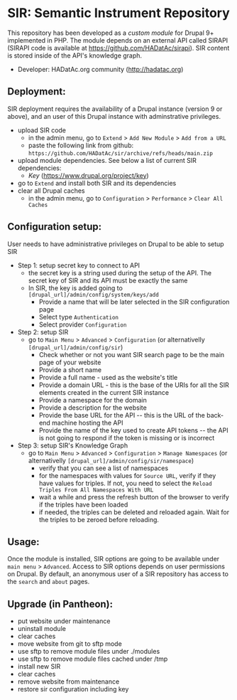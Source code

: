 # SIR: Semantic Instrument Repository

This repository has been developed as a <i>custom module</i> for Drupal 9+ implemented in PHP. The module depends on an external API called SIRAPI (SIRAPI code is available at https://github.com/HADatAc/sirapi). SIR content is stored inside of the API's knowledge graph.  

* Developer: HADatAc.org community (http://hadatac.org)

## Deployment: 

SIR deployment requires the availability of a Drupal instance (version 9 or above), and an user of this Drupal instance with adminstrative privileges. 

* upload SIR code
  * in the admin menu, go to `Extend` > `Add New Module` > `Add from a URL`
  * paste the following link from github: `https://github.com/HADatAc/sir/archive/refs/heads/main.zip`
* upload module dependencies. See below a list of current SIR dependencies:
  * <i>Key</i> (https://www.drupal.org/project/key)
* go to `Extend` and install both SIR and its dependencies
* clear all Drupal caches
  * in the admin menu, go to `Configuration` > `Performance` > `Clear All Caches`  
 
## Configuration setup:

User needs to have administrative privileges on Drupal to be able to setup SIR

* Step 1: setup secret key to connect to API
  * the secret key is a string used during the setup of the API. The secret key of SIR and its API must be exactly the same
  * In SIR, the key is added going to `[drupal_url]/admin/config/system/keys/add`
    * Provide a name that will be later selected in the SIR configuration page
    * Select type `Authentication`
    * Select provider `Configuration`
* Step 2: setup SIR
  * go to `Main Menu` > `Advanced` > `Configuration` (or alternativelly `[drupal_url]/admin/config/sir`)
    * Check whether or not you want SIR search page to be the main page of your website
    * Provide a short name
    * Provide a full name - used as the website's title
    * Provide a domain URL - this is the base of the URIs for all the SIR elements created in the current SIR instance 
    * Provide a namespace for the domain
    * Provide a description for the website
    * Provide the base URL for the API -- this is the URL of the back-end machine hosting the API
    * Provide the name of the key used to create API tokens -- the API is not going to respond if the token is missing or is incorrect
* Step 3: setup SIR's Knowledge Graph
  * go to `Main Menu` > `Advanced` > `Configuration` > `Manage Namespaces` (or alternativelly `[drupal_url]/admin/config/sir/namespace`)
    * verify that you can see a list of namespaces
    * for the namespaces with values for `Source URL`, verify if they have values for triples. If not, you need to select the `Reload Triples From All Namespaces With URL`
    * wait a while and press the refresh button of the browser to verify if the triples have been loaded
    * if needed, the triples can be deleted and reloaded again. Wait for the triples to be zeroed before reloading.   

## Usage:

Once the module is installed, SIR options are going to be available under `main menu` > `Advanced`. Access to SIR options depends on user permissions on Drupal. By default, an anonymous user of a SIR repository has access to the `search` and `about` pages. 

## Upgrade (in Pantheon): 

* put website under maintenance
* uninstall module
* clear caches
* move website from git to sftp mode
* use sftp to remove module files under ./modules
* use sftp to remove module files cached under /tmp
* install new SIR
* clear caches
* remove website from maintenance
* restore sir configuration including key

  
